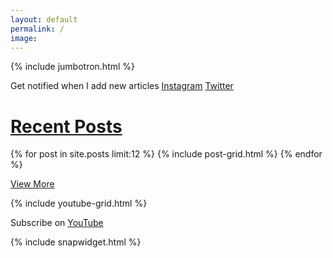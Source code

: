 ```yaml
---
layout: default
permalink: /
image:
---
```


<div id="content" class="main">

<!-- <div class="page-lead" style="background-image:url(/images/2017-king-salmon.jpg)">
    <div class="page-lead-content">
      <div class="page-lead-title">
        <p>Welcome to JS-Outdoors. Hunting and Fishing stories written for and by the Midwestern Outdoorsman. If you have a passion for the outdoors too, then check out some of my most recent adventures below!</p>
        <a class="btn" target="_blank" href="#instagram">Follow Along</a>
        <a class="btn btn-accent" href="#posts">View Posts</a>
      </div>
    </div>
</div> -->

{% include jumbotron.html %}
  

<div class="banner">
  <div class="center">
    <p>
      <span>Get notified when I add new articles </span>
      <span class="buttons">
        <a class="btn-social instagram" target="_blank" href="https://www.instagram.com/jasonswingen/">Instagram</a>
        <a class="btn-social twitter" target="_blank" href="https://twitter.com/jasonswingen">Twitter</a>
      </span>
    </p>
  </div>
</div>


<div id="main" role="main" id="posts">
<div class="wrap">
  <h1><a href="{{ domain }}/blog.html">Recent Posts</a></h1>
    <div class="tiles">
      {% for post in site.posts limit:12 %}
          {% include post-grid.html %}
      {% endfor %}
    </div>
</div>
</div>


<div class="center">
  <p>
    <span class="buttons">
      <a class="btn-accent" href="/blog.html">View More</a>
    </span>
  </p>
</div>

<div class="section">
  <div class="wide">
      {% include youtube-grid.html %}
  </div>
</div>

<div class="banner">
  <div class="center">
    <p>
      <span>Subscribe on </span>
      <span class="buttons">
        <a class="btn-social youtube" target="_blank" href="https://www.youtube.com/channel/UCJuAVRLRC6AFV-YqN1a_6EQ">YouTube</a>
      </span>
    </p>
  </div>
</div>

<div class="section">
   {% include snapwidget.html %}
</div>

</div>
